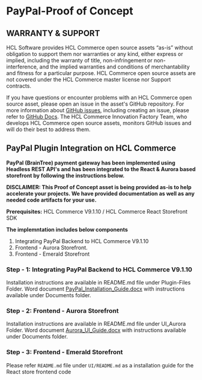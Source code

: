 # PayPal-Proof of Concept

## WARRANTY & SUPPORT 
HCL Software provides HCL Commerce open source assets “as-is” without obligation to support them nor warranties or any kind, either express or implied, including the warranty of title, non-infringement or non-interference, and the implied warranties and conditions of merchantability and fitness for a particular purpose. HCL Commerce open source assets are not covered under the HCL Commerce master license nor Support contracts.

If you have questions or encounter problems with an HCL Commerce open source asset, please open an issue in the asset's GitHub repository. For more information about [GitHub issues](https://docs.github.com/en/issues), including creating an issue, please refer to [GitHub Docs](https://docs.github.com/en). The HCL Commerce Innovation Factory Team, who develops HCL Commerce open source assets, monitors GitHub issues and will do their best to address them. 

## PayPal Plugin Integration on HCL Commerce

**PayPal (BrainTree) payment gateway has been implemented using Headless REST API's and has been integrated to the React & Aurora based storefront by following the instructions below.**

**DISCLAIMER:  This Proof of Concept asset is being provided as-is to help accelerate your projects. We have provided documentation as well as any needed code artifacts for your use.**

**Prerequisites:** HCL Commerce V9.1.10 / HCL Commerce React Storefront SDK

**The implemntation includes below components**
 1.	Integrating PayPal Backend to HCL Commerce V9.1.10
 2. Frontend - Aurora Storefront.
 3. Frontend - Emerald Storefront
 
 ### Step - 1: Integrating PayPal Backend to HCL Commerce V9.1.10
 
 Installation instructions are available in README.md file under Plugin-Files Folder. Word document [PayPal_Installation_Guide.docx](https://github.com/HCL-Commerce-Assets-Repository/HCLCommerce-Paypal-POC/tree/master/Documents) with instructions available under Documents folder.
 
 ### Step - 2: Frontend - Aurora Storefront
 
 Installation instructions are available in README.md file under UI_Aurora Folder. Word document [Aurora_UI_Guide.docx](https://github.com/HCL-Commerce-Assets-Repository/HCLCommerce-Paypal-POC/tree/master/Documents) with instructions available under Documents folder.
 
 ### Step - 3: Frontend - Emerald Storefront
Please refer `README.md` file under `UI/README.md`  as a installation guide for the React store frontend code
